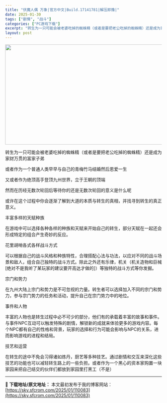 ```yaml
---
title: "伏魔人偶 万象|官方中文|Build.17141781|解压即撸|"
date: 2025-01-30
tags: ["剧情", "战斗"]
categories: ["PC游戏下载"]
excerpt: "转生为一只可能会被老婆吃掉的蜘蛛精（或者是要把老公吃掉的蜘蛛精）还是成为家财万贯的富家子弟 或者作为一个普通人类早早与自己的青梅竹马结婚然后恩爱一生 又或者作为绝顶高手登顶九州世界，立于王朝的顶端 然而在历经无数次轮回后等待你的还是无数次轮回的意义是什么呢 或许在这个过程中你会逐渐了解到大道的本质与&hellip;"
layout: post
---
```


<img class="aligncenter size-full wp-image-110054" src="https://sky.sfcrom.com/wp-content/uploads/2025/01/2025013013151775.webp" alt="" width="570" height="321" />

转生为一只可能会被老婆吃掉的蜘蛛精（或者是要把老公吃掉的蜘蛛精）还是成为家财万贯的富家子弟

或者作为一个普通人类早早与自己的青梅竹马结婚然后恩爱一生

又或者作为绝顶高手登顶九州世界，立于王朝的顶端

然而在历经无数次轮回后等待你的还是无数次轮回的意义是什么呢

或许在这个过程中你会逐渐了解到大道的本质与转生的真相，并找寻到转生的真正意义。

丰富多样的天赋种族

在游戏中可以选择各种各样的种族和天赋来开始自己的转生，部分天赋在一起还会形成特定的组合产生奇妙的反应。

花里胡哨各式各样战斗方式

可以根据自己的战斗风格和种族特性，合理搭配心法与功法，以应对不同的战斗场景和敌人，组合自己独特的战斗方式。除此之外还有乐律，机关（机关造物和巨械[绝对不是我听了某玩家的建议要开高达才做的]）等独特的战斗方式等你发掘。

宗门和势力

在九州大陆上宗门和势力是不可忽视的力量。转生者可以选择加入不同的宗门和势力，参与宗门势力的任务和活动，提升自己在宗门势力中的地位。

事件和人物

丰富的人物也是转生过程中必不可少的部分，他们有的承载着丰富的故事和事件。与事件NPC互动可以触发特殊的剧情，解锁新的成就来体验更多的游戏内容。每个NPC都有自己的性格和背景，玩家的选择和行为可能会影响与NPC的关系，进而影响游戏的进程和结局。

技艺和运营

在转生的途中不免会习得诸如炼丹，厨艺等多种技艺。通过剧情和交互来深化这些技艺的功能也可以减轻转生路上的一些负担。或者作为一个黑心的资本家购置一块家园来把自己结交的伙伴们都放到家园里打黑工（不是）

---
📖 **下载地址/原文地址：** 本文最初发布于我的博客网站：[https://sky.sfcrom.com/2025/01/110083](https://sky.sfcrom.com/2025/01/110083)
